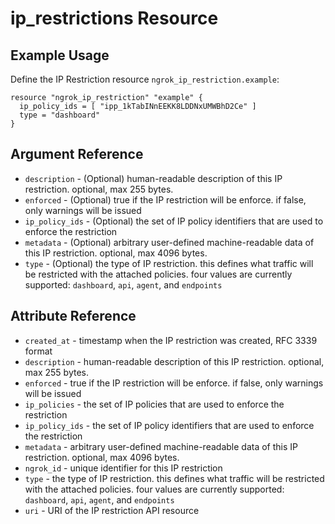 # ip_restrictions Resource

## Example Usage

Define the IP Restriction resource `ngrok_ip_restriction.example`:

```
resource "ngrok_ip_restriction" "example" {
  ip_policy_ids = [ "ipp_1kTabINnEEKK8LDDNxUMWBhD2Ce" ]
  type = "dashboard"
}
```

## Argument Reference

* `description` - (Optional) human-readable description of this IP restriction. optional, max 255 bytes.
* `enforced` - (Optional) true if the IP restriction will be enforce. if false, only warnings will be issued
* `ip_policy_ids` - (Optional) the set of IP policy identifiers that are used to enforce the restriction
* `metadata` - (Optional) arbitrary user-defined machine-readable data of this IP restriction. optional, max 4096 bytes.
* `type` - (Optional) the type of IP restriction. this defines what traffic will be restricted with the attached policies. four values are currently supported: <code>dashboard</code>, <code>api</code>, <code>agent</code>, and <code>endpoints</code>

## Attribute Reference

* `created_at` - timestamp when the IP restriction was created, RFC 3339 format
* `description` - human-readable description of this IP restriction. optional, max 255 bytes.
* `enforced` - true if the IP restriction will be enforce. if false, only warnings will be issued
* `ip_policies` - the set of IP policies that are used to enforce the restriction
* `ip_policy_ids` - the set of IP policy identifiers that are used to enforce the restriction
* `metadata` - arbitrary user-defined machine-readable data of this IP restriction. optional, max 4096 bytes.
* `ngrok_id` - unique identifier for this IP restriction
* `type` - the type of IP restriction. this defines what traffic will be restricted with the attached policies. four values are currently supported: <code>dashboard</code>, <code>api</code>, <code>agent</code>, and <code>endpoints</code>
* `uri` - URI of the IP restriction API resource

